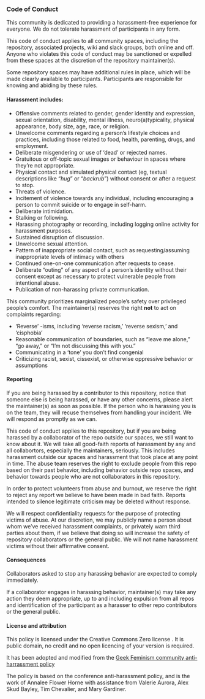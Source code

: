 ### Code of Conduct

This community is dedicated to providing a harassment-free experience for everyone. We do not tolerate harassment of participants in any form.

This code of conduct applies to all community spaces, including the repository, associated projects, wiki and slack groups, both online and off. 
Anyone who violates this code of conduct may be sanctioned or expelled from these spaces at the discretion of the repository maintainer(s).

Some repository spaces may have additional rules in place, which will be made clearly available to participants.
Participants are responsible for knowing and abiding by these rules.

#### Harassment includes:

- Offensive comments related to gender, gender identity and expression, sexual orientation, disability, mental illness, neuro(a)typicality, physical appearance, body size, age, race, or religion.
- Unwelcome comments regarding a person’s lifestyle choices and practices, including those related to food, health, parenting, drugs, and employment.
- Deliberate misgendering or use of ‘dead’ or rejected names.
- Gratuitous or off-topic sexual images or behaviour  in spaces where they’re not appropriate.
- Physical contact and simulated physical contact (eg, textual descriptions like “*hug*” or “*backrub*”) without consent or after a request to stop.
- Threats of violence.
- Incitement of violence towards any individual, including encouraging a person to commit suicide or to engage in self-harm.
- Deliberate intimidation.
- Stalking or following.
- Harassing photography or recording, including logging online activity for harassment purposes.
- Sustained disruption of discussion.
- Unwelcome sexual attention.
- Pattern of inappropriate social contact, such as requesting/assuming inappropriate levels of intimacy with others
- Continued one-on-one communication after requests to cease.
- Deliberate “outing” of any aspect of a person’s identity without their consent except as necessary to protect vulnerable people from intentional abuse.
- Publication of non-harassing private communication.

This community prioritizes marginalized people’s safety over privileged people’s comfort. The maintainer(s) reserves the right **not** to act on complaints regarding:
- ‘Reverse’ -isms, including ‘reverse racism,’ ‘reverse sexism,’ and ‘cisphobia’
- Reasonable communication of boundaries, such as “leave me alone,” “go away,” or “I’m not discussing this with you.”
- Communicating in a ‘tone’ you don’t find congenial
- Criticizing racist, sexist, cissexist, or otherwise oppressive behavior or assumptions

#### Reporting
If you are being harassed by a contributor to this repository, notice that someone else is being harassed, or have any other concerns, please alert the maintainer(s) as soon as possible. 
If the person who is harassing you is on the team, they will recuse themselves from handling your incident. We will respond as promptly as we can.

This code of conduct applies to this repository, but if you are being harassed by a collaborator of the repo outside our spaces, we still want to know about it. 
We will take all good-faith reports of harassment by any and all collabortors, especially the maintainers, seriously.
This includes harassment outside our spaces and harassment that took place at any point in time. 
The abuse team reserves the right to exclude people from this repo based on their past behavior, including behavior outside repo spaces,
and behavior towards people who are not collaborators in this repository.

In order to protect volunteers from abuse and burnout, we reserve the right to reject any report we believe to have been made in bad faith.
Reports intended to silence legitimate criticism may be deleted without response.

We will respect confidentiality requests for the purpose of protecting victims of abuse.
At our discretion, we may publicly name a person about whom we’ve received harassment complaints, or privately warn third parties about them,
if we believe that doing so will increase the safety of repository collaborators or the general public.
We will not name harassment victims without their affirmative consent.

#### Consequences
Collaborators asked to stop any harassing behavior are expected to comply immediately.

If a collaborator engages in harassing behavior, maintainer(s) may take any action they deem appropriate, 
up to and including expulsion from all repos and identification of the participant as a harasser to other repo contributors or the general public.

#### License and attribution
This policy is licensed under the Creative Commons Zero license . It is public domain, no credit and no open licencing of your version is required.

It has been adopted and modified from the [Geek Feminism community anti-harrassment policy](http://geekfeminism.wikia.com/wiki/Community_anti-harassment)

The policy is based on the conference anti-harassment policy, 
and is the work of Annalee Flower Horne with assistance from Valerie Aurora, Alex Skud Bayley, Tim Chevalier, and Mary Gardiner.
